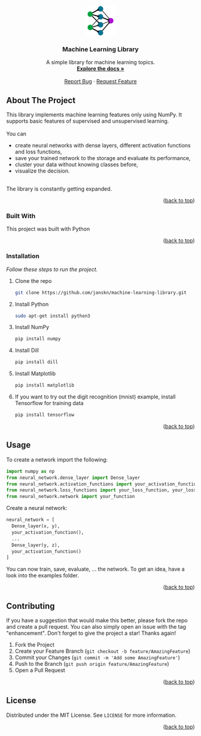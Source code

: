 <a name="readme-top"></a>

<!-- PROJECT LOGO -->
<br />
<div align="center">
  <a href="https://github.com/janskn/machine-learning-library">
    <img src="https://github.com/github-images/images/blob/main/machine-learning-library.jpg" alt="Logo" width="80" height="80">
  </a>

  <h3 align="center">Machine Learning Library</h3>

  <p align="center">
    A simple library for machine learning topics.
    <br />
    <a href="https://github.com/janskn/machine-learning-library"><strong>Explore the docs »</strong></a>
    <br />
    <br />
    <a href="https://github.com/janskn/machine-learning-library/issues">Report Bug</a>
    ·
    <a href="https://github.com/janskn/machine-learning-library/issues">Request Feature</a>
  </p>
</div>



<!-- ABOUT THE PROJECT -->
## About The Project

This library implements machine learning features only using NumPy.
It supports basic features of supervised and unsupervised learning.
<br />
<br />
You can
- create neural networks with dense layers, different activation functions and loss functions,
- save your trained network to the storage and evaluate its performance,
- cluster your data without knowing classes before,
- visualize the decision.

<br />
The library is constantly getting expanded.

<p align="right">(<a href="#readme-top">back to top</a>)</p>



### Built With

This project was built with Python

<p align="right">(<a href="#readme-top">back to top</a>)</p>



### Installation

_Follow these steps to run the project._

1. Clone the repo
   ```sh
   git clone https://github.com/janskn/machine-learning-library.git
   ```
2. Install Python
   ```sh
   sudo apt-get install python3
   ```
3. Install NumPy
   ```sh
   pip install numpy
   ```
4. Install Dill
   ```sh
   pip install dill
   ```
5. Install Matplotlib
   ```sh
   pip install matplotlib
   ```
6. If you want to try out the digit recognition (mnist) example, install Tensorflow for training data
   ```sh
   pip install tensorflow
   ```

<p align="right">(<a href="#readme-top">back to top</a>)</p>



<!-- USAGE EXAMPLES -->
## Usage

To create a network import the following:
```python
import numpy as np
from neural_network.dense_layer import Dense_layer
from neural_network.activation_functions import your_activation_function
from neural_network.loss_functions import your_loss_function, your_loss_function_derivative
from neural_network.network import your_function
````
Create a neural network:
```python
neural_network = [
  Dense_layer(x, y),
  your_activation_function(),
  ...
  Dense_layer(y, z),
  your_activation_function()
]
```

You can now train, save, evaluate, ... the network.
To get an idea, have a look into the examples folder.



<p align="right">(<a href="#readme-top">back to top</a>)</p>



<!-- CONTRIBUTING -->
## Contributing

If you have a suggestion that would make this better, please fork the repo and create a pull request. You can also simply open an issue with the tag "enhancement".
Don't forget to give the project a star! Thanks again!

1. Fork the Project
2. Create your Feature Branch (`git checkout -b feature/AmazingFeature`)
3. Commit your Changes (`git commit -m 'Add some AmazingFeature'`)
4. Push to the Branch (`git push origin feature/AmazingFeature`)
5. Open a Pull Request

<p align="right">(<a href="#readme-top">back to top</a>)</p>



<!-- LICENSE -->
## License

Distributed under the MIT License. See `LICENSE` for more information.

<p align="right">(<a href="#readme-top">back to top</a>)</p>
